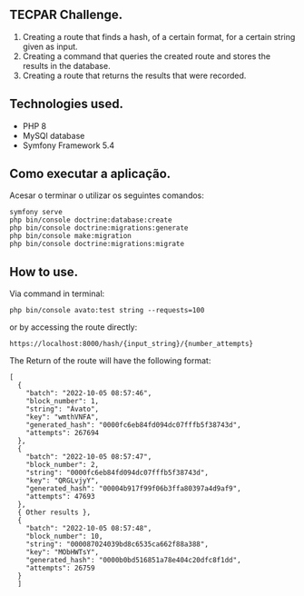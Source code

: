 ## TECPAR Challenge.
1. Creating a route that finds a hash, of a certain format, for a certain string given as
   input. 
2. Creating a command that queries the created route and stores the results in the database.
3. Creating a route that returns the results that were recorded.    

## Technologies used.
 - PHP 8
 - MySQl database
 - Symfony Framework 5.4

## Como executar a aplicação.  
Acesar o terminar o utilizar os seguintes comandos:
 ```
 symfony serve  
 php bin/console doctrine:database:create
 php bin/console doctrine:migrations:generate
 php bin/console make:migration
 php bin/console doctrine:migrations:migrate
 ```

## How to use.  
Via command in terminal:
```
php bin/console avato:test string --requests=100
```
or by accessing the route directly:
```
https://localhost:8000/hash/{input_string}/{number_attempts}
```  
The Return of the route will have the following format:
```
[
  {
    "batch": "2022-10-05 08:57:46",
    "block_number": 1,
    "string": "Ávato",
    "key": "wmthVNFA",
    "generated_hash": "0000fc6eb84fd094dc07fffb5f38743d",
    "attempts": 267694
  },
  {
    "batch": "2022-10-05 08:57:47",
    "block_number": 2,
    "string": "0000fc6eb84fd094dc07fffb5f38743d",
    "key": "QRGLvjyY",
    "generated_hash": "00004b917f99f06b3ffa80397a4d9af9",
    "attempts": 47693
  }, 
  { Other results },
  {
    "batch": "2022-10-05 08:57:48",
    "block_number": 10,
    "string": "000087024039bd8c6535ca662f88a388",
    "key": "MObHWTsY",
    "generated_hash": "0000b0bd516851a78e404c20dfc8f1dd",
    "attempts": 26759
  }
  ]
```
